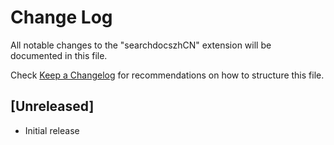 # Change Log

All notable changes to the "searchdocszhCN" extension will be documented in this file.

Check [Keep a Changelog](http://keepachangelog.com/) for recommendations on how to structure this file.

## [Unreleased]

- Initial release